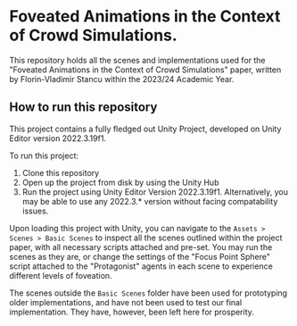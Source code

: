 # Foveated Animations in the Context of Crowd Simulations.
This repository holds all the scenes and implementations used for the "Foveated Animations in the Context of Crowd Simulations" paper, written by Florin-Vladimir Stancu within the 2023/24 Academic Year.

## How to run this repository
This project contains a fully fledged out Unity Project, developed on Unity Editor version 2022.3.19f1.

To run this project: 
1. Clone this repository
2. Open up the project from disk by using the Unity Hub
3. Run the project using Unity Editor Version 2022.3.19f1. Alternatively, you may be able to use any 2022.3.* version without facing compatability issues.

Upon loading this project with Unity, you can navigate to the `Assets > Scenes > Basic Scenes` to inspect all the scenes outlined within the project paper, with all necessary scripts attached and pre-set. You may run the scenes as they are, or change the settings of the "Focus Point Sphere" script attached to the "Protagonist" agents in each scene to experience different levels of foveation.

The scenes outside the `Basic Scenes` folder have been used for prototyping older implementations, and have not been used to test our final implementation. They have, however, been left here for prosperity.
